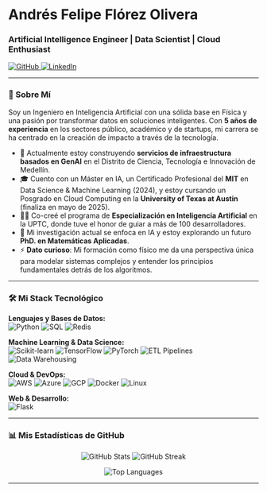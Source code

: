 # Andrés Felipe Flórez Olivera
### Artificial Intelligence Engineer | Data Scientist | Cloud Enthusiast

<p align="left"> 
  <a href="https://github.com/afelipfo" target="_blank">
    <img src="https://img.shields.io/badge/GitHub-100000?style=for-the-badge&logo=github&logoColor=white" alt="GitHub"/>
  </a>
  <a href="https://www.linkedin.com/in/afelipfo/" target="_blank">
    <img src="https://img.shields.io/badge/LinkedIn-0077B5?style=for-the-badge&logo=linkedin&logoColor=white" alt="LinkedIn"/>
  </a>
</p>

---

### 👋 Sobre Mí

Soy un Ingeniero en Inteligencia Artificial con una sólida base en Física y una pasión por transformar datos en soluciones inteligentes. Con **5 años de experiencia** en los sectores público, académico y de startups, mi carrera se ha centrado en la creación de impacto a través de la tecnología.

- 🔭 Actualmente estoy construyendo **servicios de infraestructura basados en GenAI** en el Distrito de Ciencia, Tecnología e Innovación de Medellín.
- 🎓 Cuento con un Máster en IA, un Certificado Profesional del **MIT** en Data Science & Machine Learning (2024), y estoy cursando un Posgrado en Cloud Computing en la **University of Texas at Austin** (finaliza en mayo de 2025).
- 👨‍🏫 Co-creé el programa de **Especialización en Inteligencia Artificial** en la UPTC, donde tuve el honor de guiar a más de 100 desarrolladores.
- 🚀 Mi investigación actual se enfoca en IA y estoy explorando un futuro **PhD. en Matemáticas Aplicadas**.
- ⚡ **Dato curioso**: Mi formación como físico me da una perspectiva única para modelar sistemas complejos y entender los principios fundamentales detrás de los algoritmos.

---

### 🛠️ Mi Stack Tecnológico

<p align="left">
  <strong>Lenguajes y Bases de Datos:</strong><br>
  <img src="https://img.shields.io/badge/Python-3776AB?style=for-the-badge&logo=python&logoColor=white" alt="Python"/>
  <img src="https://img.shields.io/badge/SQL-4479A1?style=for-the-badge&logo=postgresql&logoColor=white" alt="SQL"/>
  <img src="https://img.shields.io/badge/Redis-DC382D?style=for-the-badge&logo=redis&logoColor=white" alt="Redis"/>
</p>

<p align="left">
  <strong>Machine Learning & Data Science:</strong><br>
  <img src="https://img.shields.io/badge/Scikit--learn-F7931A?style=for-the-badge&logo=scikit-learn&logoColor=white" alt="Scikit-learn"/>
  <img src="https://img.shields.io/badge/TensorFlow-FF6F00?style=for-the-badge&logo=tensorflow&logoColor=white" alt="TensorFlow"/>
  <img src="https://img.shields.io/badge/PyTorch-EE4C2C?style=for-the-badge&logo=pytorch&logoColor=white" alt="PyTorch"/>
  <img src="https://img.shields.io/badge/ETL Pipelines-7A378E?style=for-the-badge" alt="ETL Pipelines"/>
  <img src="https://img.shields.io/badge/Data Warehousing-228B22?style=for-the-badge" alt="Data Warehousing"/>
</p>

<p align="left">
  <strong>Cloud & DevOps:</strong><br>
  <img src="https://img.shields.io/badge/AWS-232F3E?style=for-the-badge&logo=amazon-aws&logoColor=white" alt="AWS"/>
  <img src="https://img.shields.io/badge/Azure-0078D4?style=for-the-badge&logo=microsoft-azure&logoColor=white" alt="Azure"/>
  <img src="https://img.shields.io/badge/GCP-4285F4?style=for-the-badge&logo=google-cloud&logoColor=white" alt="GCP"/>
  <img src="https://img.shields.io/badge/Docker-2496ED?style=for-the-badge&logo=docker&logoColor=white" alt="Docker"/>
  <img src="https://img.shields.io/badge/Linux-FCC624?style=for-the-badge&logo=linux&logoColor=black" alt="Linux"/>
</p>

<p align="left">
  <strong>Web & Desarrollo:</strong><br>
  <img src="https://img.shields.io/badge/Flask-000000?style=for-the-badge&logo=flask&logoColor=white" alt="Flask"/>
</p>

---

### 📊 Mis Estadísticas de GitHub

<p align="center">
  <img align="center" src="https://github-readme-stats.vercel.app/api?username=afelipfo&show_icons=true&count_private=true&theme=radical&hide_border=true" alt="GitHub Stats"/>
  <img align="center" src="https://github-readme-streak-stats.herokuapp.com/?user=afelipfo&theme=radical&hide_border=true" alt="GitHub Streak"/>
</p>
<p align="center">
  <img align="center" src="https://github-readme-stats.vercel.app/api/top-langs/?username=afelipfo&layout=compact&theme=radical&hide_border=true" alt="Top Languages"/>
</p>

---
